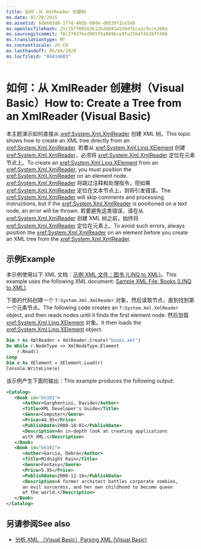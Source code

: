 ```yaml
---
title: 如何：从 XmlReader 创建树
ms.date: 07/20/2015
ms.assetid: 6de683d8-177d-402b-b0de-d0539f1ce5d8
ms.openlocfilehash: 25c15ff08563b12b26041a536dfbca1c9cce260a
ms.sourcegitcommit: f8c270376ed905f6a8896ce0fe25b4f4b38ff498
ms.translationtype: MT
ms.contentlocale: zh-CN
ms.lasthandoff: 06/04/2020
ms.locfileid: "84414603"
---
```

# <a name="how-to-create-a-tree-from-an-xmlreader-visual-basic"></a><span data-ttu-id="52511-102">如何：从 XmlReader 创建树（Visual Basic）</span><span class="sxs-lookup"><span data-stu-id="52511-102">How to: Create a Tree from an XmlReader (Visual Basic)</span></span>

<span data-ttu-id="52511-103">本主题演示如何直接从 <xref:System.Xml.XmlReader> 创建 XML 树。</span><span class="sxs-lookup"><span data-stu-id="52511-103">This topic shows how to create an XML tree directly from an <xref:System.Xml.XmlReader>.</span></span> <span data-ttu-id="52511-104">若要从 <xref:System.Xml.Linq.XElement> 创建 <xref:System.Xml.XmlReader>，必须将 <xref:System.Xml.XmlReader> 定位在元素节点上。</span><span class="sxs-lookup"><span data-stu-id="52511-104">To create an <xref:System.Xml.Linq.XElement> from an <xref:System.Xml.XmlReader>, you must position the <xref:System.Xml.XmlReader> on an element node.</span></span> <span data-ttu-id="52511-105"><xref:System.Xml.XmlReader> 将跳过注释和处理指令，但如果 <xref:System.Xml.XmlReader> 定位在文本节点上，则将引发错误。</span><span class="sxs-lookup"><span data-stu-id="52511-105">The <xref:System.Xml.XmlReader> will skip comments and processing instructions, but if the <xref:System.Xml.XmlReader> is positioned on a text node, an error will be thrown.</span></span> <span data-ttu-id="52511-106">若要避免这类错误，请在从 <xref:System.Xml.XmlReader> 创建 XML 树之前，始终将 <xref:System.Xml.XmlReader> 定位在元素上。</span><span class="sxs-lookup"><span data-stu-id="52511-106">To avoid such errors, always position the <xref:System.Xml.XmlReader> on an element before you create an XML tree from the <xref:System.Xml.XmlReader>.</span></span>

## <a name="example"></a><span data-ttu-id="52511-107">示例</span><span class="sxs-lookup"><span data-stu-id="52511-107">Example</span></span>

<span data-ttu-id="52511-108">本示例使用以下 XML 文档：[示例 XML 文件：图书 (LINQ to XML)](sample-xml-file-books-linq-to-xml.md)。</span><span class="sxs-lookup"><span data-stu-id="52511-108">This example uses the following XML document: [Sample XML File: Books (LINQ to XML)](sample-xml-file-books-linq-to-xml.md).</span></span>

<span data-ttu-id="52511-109">下面的代码创建一个 `T:System.Xml.XmlReader` 对象，然后读取节点，直到找到第一个元素节点。</span><span class="sxs-lookup"><span data-stu-id="52511-109">The following code creates an `T:System.Xml.XmlReader` object, and then reads nodes until it finds the first element node.</span></span> <span data-ttu-id="52511-110">然后加载 <xref:System.Xml.Linq.XElement> 对象。</span><span class="sxs-lookup"><span data-stu-id="52511-110">It then loads the <xref:System.Xml.Linq.XElement> object.</span></span>

```vb
Dim r As XmlReader = XmlReader.Create("books.xml")
Do While r.NodeType <> XmlNodeType.Element
    r.Read()
Loop
Dim e As XElement = XElement.Load(r)
Console.WriteLine(e)
```

<span data-ttu-id="52511-111">该示例产生下面的输出：</span><span class="sxs-lookup"><span data-stu-id="52511-111">This example produces the following output:</span></span>

```xml
<Catalog>
   <Book id="bk101">
      <Author>Garghentini, Davide</Author>
      <Title>XML Developer's Guide</Title>
      <Genre>Computer</Genre>
      <Price>44.95</Price>
      <PublishDate>2000-10-01</PublishDate>
      <Description>An in-depth look at creating applications
      with XML.</Description>
   </Book>
   <Book id="bk102">
      <Author>Garcia, Debra</Author>
      <Title>Midnight Rain</Title>
      <Genre>Fantasy</Genre>
      <Price>5.95</Price>
      <PublishDate>2000-12-16</PublishDate>
      <Description>A former architect battles corporate zombies,
      an evil sorceress, and her own childhood to become queen
      of the world.</Description>
   </Book>
</Catalog>
```

## <a name="see-also"></a><span data-ttu-id="52511-112">另请参阅</span><span class="sxs-lookup"><span data-stu-id="52511-112">See also</span></span>

- [<span data-ttu-id="52511-113">分析 XML （Visual Basic）</span><span class="sxs-lookup"><span data-stu-id="52511-113">Parsing XML (Visual Basic)</span></span>](parsing-xml.md)
